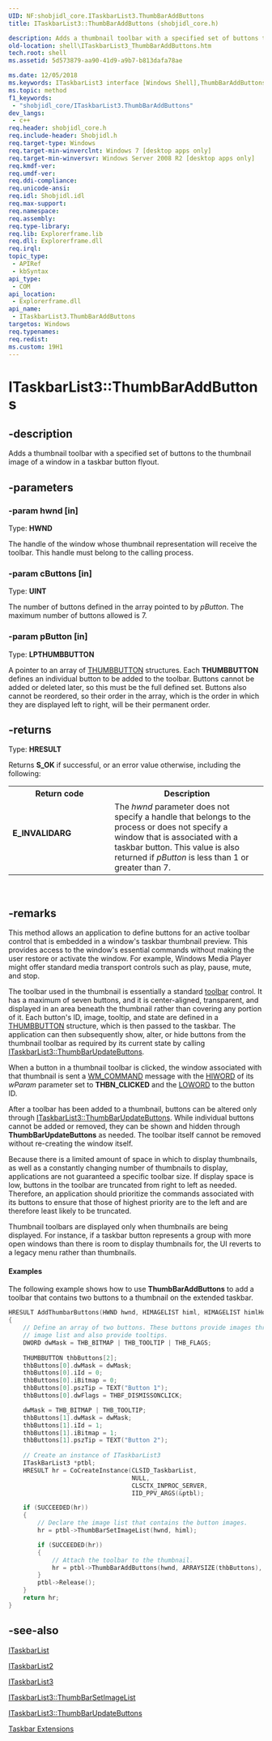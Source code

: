```yaml
---
UID: NF:shobjidl_core.ITaskbarList3.ThumbBarAddButtons
title: ITaskbarList3::ThumbBarAddButtons (shobjidl_core.h)

description: Adds a thumbnail toolbar with a specified set of buttons to the thumbnail image of a window in a taskbar button flyout.
old-location: shell\ITaskbarList3_ThumbBarAddButtons.htm
tech.root: shell
ms.assetid: 5d573879-aa90-41d9-a9b7-b813dafa78ae

ms.date: 12/05/2018
ms.keywords: ITaskbarList3 interface [Windows Shell],ThumbBarAddButtons method, ITaskbarList3.ThumbBarAddButtons, ITaskbarList3::ThumbBarAddButtons, ThumbBarAddButtons, ThumbBarAddButtons method [Windows Shell], ThumbBarAddButtons method [Windows Shell],ITaskbarList3 interface, _shell_ITaskbarList3_ThumbBarAddButtons, shell.ITaskbarList3_ThumbBarAddButtons, shobjidl_core/ITaskbarList3::ThumbBarAddButtons
ms.topic: method
f1_keywords: 
 - "shobjidl_core/ITaskbarList3.ThumbBarAddButtons"
dev_langs:
 - c++
req.header: shobjidl_core.h
req.include-header: Shobjidl.h
req.target-type: Windows
req.target-min-winverclnt: Windows 7 [desktop apps only]
req.target-min-winversvr: Windows Server 2008 R2 [desktop apps only]
req.kmdf-ver: 
req.umdf-ver: 
req.ddi-compliance: 
req.unicode-ansi: 
req.idl: Shobjidl.idl
req.max-support: 
req.namespace: 
req.assembly: 
req.type-library: 
req.lib: Explorerframe.lib
req.dll: Explorerframe.dll
req.irql: 
topic_type:
 - APIRef
 - kbSyntax
api_type:
 - COM
api_location:
 - Explorerframe.dll
api_name:
 - ITaskbarList3.ThumbBarAddButtons
targetos: Windows
req.typenames: 
req.redist: 
ms.custom: 19H1
---
```


# ITaskbarList3::ThumbBarAddButtons


## -description


Adds a thumbnail toolbar with a specified set of buttons to the thumbnail image of a window in a taskbar button flyout.


## -parameters




### -param hwnd [in]

Type: <b>HWND</b>

The handle of the window whose thumbnail representation will receive the toolbar. This handle must belong to the calling process.


### -param cButtons [in]

Type: <b>UINT</b>

The number of buttons defined in the array pointed to by <i>pButton</i>. The maximum number of buttons allowed is 7.


### -param pButton [in]

Type: <b>LPTHUMBBUTTON</b>

A pointer to an array of <a href="https://docs.microsoft.com/windows/desktop/api/shobjidl_core/ns-shobjidl_core-thumbbutton">THUMBBUTTON</a> structures. Each <b>THUMBBUTTON</b> defines an individual button to be added to the toolbar. Buttons cannot be added or deleted later, so this must be the full defined set. Buttons also cannot be reordered, so their order in the array, which is the order in which they are displayed left to right, will be their permanent order.


## -returns



Type: <b>HRESULT</b>

Returns <b>S_OK</b> if successful, or an error value otherwise, including the following:

<table>
<tr>
<th>Return code</th>
<th>Description</th>
</tr>
<tr>
<td width="40%">
<dl>
<dt><b>E_INVALIDARG</b></dt>
</dl>
</td>
<td width="60%">
The <i>hwnd</i> parameter does not specify a handle that belongs to the process or does not specify a window that is associated with a taskbar button. This value is also returned if <i>pButton</i> is less than 1 or greater than 7.

</td>
</tr>
</table>
 




## -remarks



This method allows an application to define buttons for an active toolbar control that is embedded in a window's taskbar thumbnail preview. This provides access to the window's essential commands without making the user restore or activate the window. For example, Windows Media Player might offer standard media transport controls such as play, pause, mute, and stop.

The toolbar used in the thumbnail is essentially a standard <a href="https://docs.microsoft.com/windows/desktop/Controls/toolbar-control-reference">toolbar</a> control. It has a maximum of seven buttons, and it is center-aligned, transparent, and displayed in an area beneath the thumbnail rather than covering any portion of it. Each button's ID, image, tooltip, and state are defined in a <a href="https://docs.microsoft.com/windows/desktop/api/shobjidl_core/ns-shobjidl_core-thumbbutton">THUMBBUTTON</a> structure, which is then passed to the taskbar. The application can then subsequently show, alter, or hide buttons from the thumbnail toolbar as required by its current state by calling <a href="https://docs.microsoft.com/windows/desktop/api/shobjidl_core/nf-shobjidl_core-itaskbarlist3-thumbbarupdatebuttons">ITaskbarList3::ThumbBarUpdateButtons</a>.

When a button in a thumbnail toolbar is clicked, the window associated with that thumbnail is sent a <a href="https://docs.microsoft.com/windows/desktop/menurc/wm-command">WM_COMMAND</a> message with the <a href="https://docs.microsoft.com/previous-versions/windows/desktop/legacy/ms632657(v=vs.85)">HIWORD</a> of its <i>wParam</i> parameter set to <b>THBN_CLICKED</b> and the <a href="https://docs.microsoft.com/previous-versions/windows/desktop/legacy/ms632659(v=vs.85)">LOWORD</a> to the button ID.

After a toolbar has been added to a thumbnail, buttons can be altered only through <a href="https://docs.microsoft.com/windows/desktop/api/shobjidl_core/nf-shobjidl_core-itaskbarlist3-thumbbarupdatebuttons">ITaskbarList3::ThumbBarUpdateButtons</a>. While individual buttons cannot be added or removed, they can be shown and hidden through <b>ThumbBarUpdateButtons</b> as needed. The toolbar itself cannot be removed without re-creating the window itself.

Because there is a limited amount of space in which to display thumbnails, as well as a constantly changing number of thumbnails to display, applications are not guaranteed a specific toolbar size. If display space is low, buttons in the toolbar are truncated from right to left as needed. Therefore, an application should prioritize the commands associated with its buttons to ensure that those of highest priority are to the left and are therefore least likely to be truncated.

Thumbnail toolbars are displayed only when thumbnails are being displayed. For instance, if a taskbar button represents a group with more open windows than there is room to display thumbnails for, the UI reverts to a legacy menu rather than thumbnails.


#### Examples

The following example shows how to use <b>ThumbBarAddButtons</b> to add a toolbar that contains two buttons to a thumbnail on the extended taskbar.


```cpp
HRESULT AddThumbarButtons(HWND hwnd, HIMAGELIST himl, HIMAGELIST himlHot)
{
    // Define an array of two buttons. These buttons provide images through an 
    // image list and also provide tooltips.
    DWORD dwMask = THB_BITMAP | THB_TOOLTIP | THB_FLAGS;
    
    THUMBBUTTON thbButtons[2];
    thbButtons[0].dwMask = dwMask;
    thbButtons[0].iId = 0;
    thbButtons[0].iBitmap = 0;
    thbButtons[0].pszTip = TEXT("Button 1");
    thbButtons[0].dwFlags = THBF_DISMISSONCLICK;

    dwMask = THB_BITMAP | THB_TOOLTIP;
    thbButtons[1].dwMask = dwMask;
    thbButtons[1].iId = 1;
    thbButtons[1].iBitmap = 1;
    thbButtons[1].pszTip = TEXT("Button 2");
    
    // Create an instance of ITaskbarList3
    ITaskBarList3 *ptbl;
    HRESULT hr = CoCreateInstance(CLSID_TaskbarList, 
                                  NULL, 
                                  CLSCTX_INPROC_SERVER, 
                                  IID_PPV_ARGS(&ptbl);

    if (SUCCEEDED(hr))
    {
        // Declare the image list that contains the button images.
        hr = ptbl->ThumbBarSetImageList(hwnd, himl);

        if (SUCCEEDED(hr))
        {
            // Attach the toolbar to the thumbnail.
            hr = ptbl->ThumbBarAddButtons(hwnd, ARRAYSIZE(thbButtons), &thbButtons);
        }
        ptbl->Release();
    }
    return hr;
}
```





## -see-also




<a href="https://docs.microsoft.com/windows/desktop/api/shobjidl_core/nn-shobjidl_core-itaskbarlist">ITaskbarList</a>



<a href="https://docs.microsoft.com/windows/desktop/api/shobjidl_core/nn-shobjidl_core-itaskbarlist2">ITaskbarList2</a>



<a href="https://docs.microsoft.com/windows/desktop/api/shobjidl_core/nn-shobjidl_core-itaskbarlist3">ITaskbarList3</a>



<a href="https://docs.microsoft.com/windows/desktop/api/shobjidl_core/nf-shobjidl_core-itaskbarlist3-thumbbarsetimagelist">ITaskbarList3::ThumbBarSetImageList</a>



<a href="https://docs.microsoft.com/windows/desktop/api/shobjidl_core/nf-shobjidl_core-itaskbarlist3-thumbbarupdatebuttons">ITaskbarList3::ThumbBarUpdateButtons</a>



<a href="https://docs.microsoft.com/windows/desktop/shell/taskbar-extensions">Taskbar Extensions</a>
 

 


